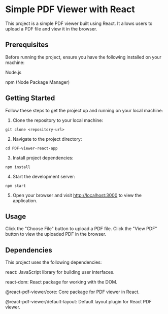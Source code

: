 # Simple PDF Viewer with React
This project is a simple PDF viewer built using React. It allows users to upload a PDF file and view it in the browser.

## Prerequisites
Before running the project, ensure you have the following installed on your machine:

Node.js

npm (Node Package Manager)

## Getting Started
Follow these steps to get the project up and running on your local machine:

1. Clone the repository to your local machine:

`git clone <repository-url>`

2. Navigate to the project directory:

`cd PDF-viewer-react-app`

3. Install project dependencies:

`npm install`

4. Start the development server:

`npm start`

5. Open your browser and visit [http://localhost:3000](http://localhost:3000) to view the application.

## Usage
Click the "Choose File" button to upload a PDF file.
Click the "View PDF" button to view the uploaded PDF in the browser.

## Dependencies
This project uses the following dependencies:

react: JavaScript library for building user interfaces.

react-dom: React package for working with the DOM.

@react-pdf-viewer/core: Core package for PDF viewer in React.

@react-pdf-viewer/default-layout: Default layout plugin for React PDF viewer.
